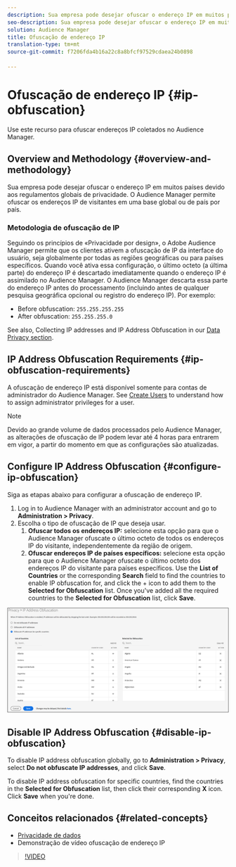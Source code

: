 ```yaml
---
description: Sua empresa pode desejar ofuscar o endereço IP em muitos países devido aos regulamentos globais de privacidade. O Audience Manager permite ofuscar os endereços IP de visitantes em uma base global ou de país por país.
seo-description: Sua empresa pode desejar ofuscar o endereço IP em muitos países devido aos regulamentos globais de privacidade. O Audience Manager permite ofuscar os endereços IP de visitantes em uma base global ou de país por país.
solution: Audience Manager
title: Ofuscação de endereço IP
translation-type: tm+mt
source-git-commit: f7206fda4b16a22c8a8bfcf97529cdaea24b0898

---
```



# Ofuscação de endereço IP {#ip-obfuscation}

Use este recurso para ofuscar endereços IP coletados no Audience Manager.

## Overview and Methodology {#overview-and-methodology}

Sua empresa pode desejar ofuscar o endereço IP em muitos países devido aos regulamentos globais de privacidade. O Audience Manager permite ofuscar os endereços IP de visitantes em uma base global ou de país por país.

### Metodologia de ofuscação de IP

Seguindo os princípios de «Privacidade por design», o Adobe Audience Manager permite que os clientes ativem a ofuscação de IP da interface do usuário, seja globalmente por todas as regiões geográficas ou para países específicos. Quando você ativa essa configuração, o último octeto (a última parte) do endereço IP é descartado imediatamente quando o endereço IP é assimilado no Audience Manager. O Audience Manager descarta essa parte do endereço IP antes do processamento (incluindo antes de qualquer pesquisa geográfica opcional ou registro do endereço IP). Por exemplo:

* Before obfuscation: `255.255.255.255`
* After obfuscation: `255.255.255.0`

See also, Collecting IP addresses and IP Address Obfuscation in our [Data Privacy section](/help/using/overview/data-security-and-privacy/data-privacy.md).

## IP Address Obfuscation Requirements {#ip-obfuscation-requirements}

A ofuscação de endereço IP está disponível somente para contas de administrador do Audience Manager. See [Create Users](/help/using/features/administration/administration-overview.md#create-users) to understand how to assign administrator privileges for a user.

>[!NOTE]
>
> Devido ao grande volume de dados processados pelo Audience Manager, as alterações de ofuscação de IP podem levar até 4 horas para entrarem em vigor, a partir do momento em que as configurações são atualizadas.

## Configure IP Address Obfuscation {#configure-ip-obfuscation}

Siga as etapas abaixo para configurar a ofuscação de endereço IP.

1. Log in to Audience Manager with an administrator account and go to **Administration &gt; Privacy**.
2. Escolha o tipo de ofuscação de IP que deseja usar.
   1. **Ofuscar todos os endereços IP:** selecione esta opção para que o Audience Manager ofuscate o último octeto de todos os endereços IP do visitante, independentemente da região de origem.
   2. **Ofuscar endereços IP de países específicos:** selecione esta opção para que o Audience Manager ofuscate o último octeto dos endereços IP do visitante para países específicos. Use the **List of Countries** or the corresponding **Search** field to find the countries to enable IP obfuscation for, and click the + icon to add them to the **Selected for Obfuscation** list. Once you&#39;ve added all the required countries to the **Selected for Obfuscation** list, click **Save**.

![](assets/ip-obfuscation.png)

## Disable IP Address Obfuscation {#disable-ip-obfuscation}

To disable IP address obfuscation globally, go to **Administration &gt; Privacy**, select **Do not obfuscate IP addresses**, and click **Save**.

To disable IP address obfuscation for specific countries, find the countries in the **Selected for Obfuscation** list, then click their corresponding **X** icon. Click **Save** when you&#39;re done.

## Conceitos relacionados {#related-concepts}

* [Privacidade de dados](/help/using/overview/data-security-and-privacy/data-privacy.md)
* Demonstração de vídeo ofuscação de endereço IP
>[!VIDEO](https://video.tv.adobe.com/v/27218/?captions=por_br)

